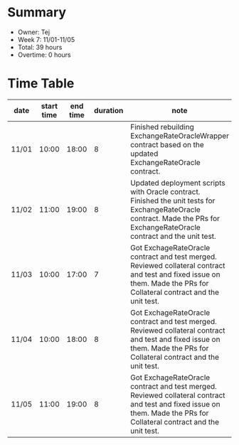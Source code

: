 # Summary
* Owner: Tej
* Week 7: 11/01-11/05
* Total: 39 hours
* Overtime: 0 hours

# Time Table
| date  | start time  | end time | duration  |  note |
|---|---|---|---|---|
| 11/01  | 10:00  | 18:00  | 8  | Finished rebuilding ExchangeRateOracleWrapper contract based on the updated ExchangeRateOracle contract. |
| 11/02  | 11:00  | 19:00  | 8  | Updated deployment scripts with Oracle contract. Finished the unit tests for ExchangeRateOracle contract. Made the PRs for ExchangeRateOracle contract and the unit test. |
| 11/03  | 10:00  | 17:00  | 7  | Got ExchageRateOracle contract and test merged. Reviewed collateral contract and test and fixed issue on them. Made the PRs for Collateral contract and the unit test. |
| 11/04  | 10:00  | 18:00  | 8  | Got ExchageRateOracle contract and test merged. Reviewed collateral contract and test and fixed issue on them. Made the PRs for Collateral contract and the unit test. |
| 11/05  | 11:00  | 19:00  | 8  | Got ExchageRateOracle contract and test merged. Reviewed collateral contract and test and fixed issue on them. Made the PRs for Collateral contract and the unit test. |